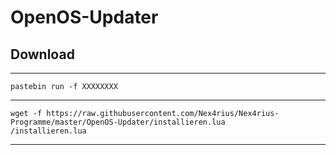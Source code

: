 <h1>OpenOS-Updater</h1>

<h2>Download</h2>
<hr>
<code>pastebin run -f XXXXXXXX</code>
<hr>
<code>wget -f https://raw.githubusercontent.com/Nex4rius/Nex4rius-Programme/master/OpenOS-Updater/installieren.lua</code><br />
<code>/installieren.lua</code>
<hr>
